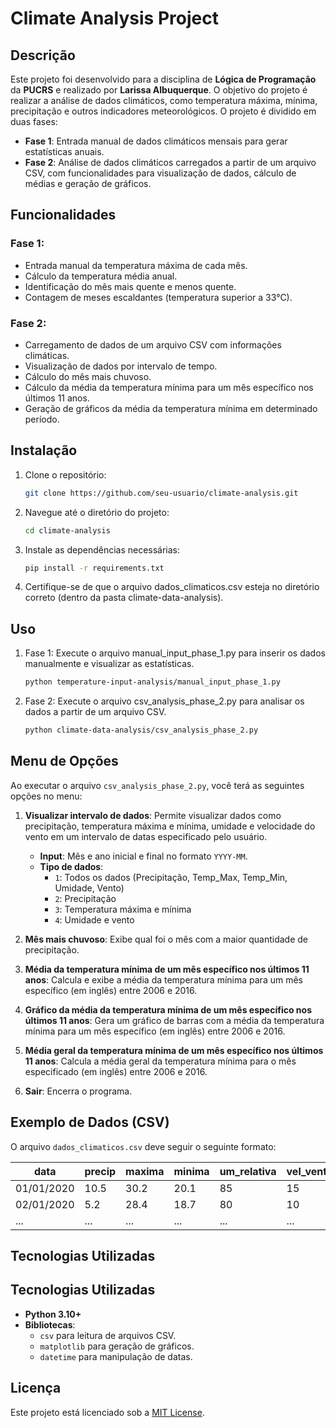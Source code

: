 # Climate Analysis Project

## Descrição

Este projeto foi desenvolvido para a disciplina de **Lógica de Programação** da **PUCRS** e realizado por **Larissa Albuquerque**. O objetivo do projeto é realizar a análise de dados climáticos, como temperatura máxima, mínima, precipitação e outros indicadores meteorológicos. O projeto é dividido em duas fases:

- **Fase 1**: Entrada manual de dados climáticos mensais para gerar estatísticas anuais.
- **Fase 2**: Análise de dados climáticos carregados a partir de um arquivo CSV, com funcionalidades para visualização de dados, cálculo de médias e geração de gráficos.

## Funcionalidades

### Fase 1:
- Entrada manual da temperatura máxima de cada mês.
- Cálculo da temperatura média anual.
- Identificação do mês mais quente e menos quente.
- Contagem de meses escaldantes (temperatura superior a 33°C).

### Fase 2:
- Carregamento de dados de um arquivo CSV com informações climáticas.
- Visualização de dados por intervalo de tempo.
- Cálculo do mês mais chuvoso.
- Cálculo da média da temperatura mínima para um mês específico nos últimos 11 anos.
- Geração de gráficos da média da temperatura mínima em determinado período.

## Instalação

1. Clone o repositório:
   ```bash
   git clone https://github.com/seu-usuario/climate-analysis.git

2. Navegue até o diretório do projeto:
   ```bash
   cd climate-analysis

3. Instale as dependências necessárias:
   ```bash
   pip install -r requirements.txt

4. Certifique-se de que o arquivo dados_climaticos.csv esteja no diretório correto (dentro da pasta climate-data-analysis).

## Uso

1. Fase 1: Execute o arquivo manual_input_phase_1.py para inserir os dados manualmente e visualizar as estatísticas.
   ```bash
   python temperature-input-analysis/manual_input_phase_1.py

2. Fase 2: Execute o arquivo csv_analysis_phase_2.py para analisar os dados a partir de um arquivo CSV.
   ```bash
   python climate-data-analysis/csv_analysis_phase_2.py

## Menu de Opções

Ao executar o arquivo `csv_analysis_phase_2.py`, você terá as seguintes opções no menu:

1. **Visualizar intervalo de dados**: 
   Permite visualizar dados como precipitação, temperatura máxima e mínima, umidade e velocidade do vento em um intervalo de datas especificado pelo usuário.

   - **Input**: Mês e ano inicial e final no formato `YYYY-MM`.
   - **Tipo de dados**: 
     - `1`: Todos os dados (Precipitação, Temp_Max, Temp_Min, Umidade, Vento)
     - `2`: Precipitação
     - `3`: Temperatura máxima e mínima
     - `4`: Umidade e vento

2. **Mês mais chuvoso**: 
   Exibe qual foi o mês com a maior quantidade de precipitação.

3. **Média da temperatura mínima de um mês específico nos últimos 11 anos**: 
   Calcula e exibe a média da temperatura mínima para um mês específico (em inglês) entre 2006 e 2016.

4. **Gráfico da média da temperatura mínima de um mês específico nos últimos 11 anos**: 
   Gera um gráfico de barras com a média da temperatura mínima para um mês específico (em inglês) entre 2006 e 2016.

5. **Média geral da temperatura mínima de um mês específico nos últimos 11 anos**: 
   Calcula a média geral da temperatura mínima para o mês especificado (em inglês) entre 2006 e 2016.

0. **Sair**: 
   Encerra o programa.

## Exemplo de Dados (CSV)

O arquivo `dados_climaticos.csv` deve seguir o seguinte formato:

| data       | precip | maxima | minima | um_relativa | vel_vento |
|------------|--------|--------|--------|-------------|-----------|
| 01/01/2020 | 10.5   | 30.2   | 20.1   | 85          | 15        |
| 02/01/2020 | 5.2    | 28.4   | 18.7   | 80          | 10        |
| ...        | ...    | ...    | ...    | ...         | ...       |

## Tecnologias Utilizadas

## Tecnologias Utilizadas

- **Python 3.10+**
- **Bibliotecas**:
  - `csv` para leitura de arquivos CSV.
  - `matplotlib` para geração de gráficos.
  - `datetime` para manipulação de datas.

## Licença

Este projeto está licenciado sob a [MIT License](https://opensource.org/licenses/MIT).
